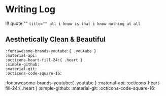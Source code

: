 # Writing Log

!!! quote ""
    ``` title=""
                                                 all i know is that i know nothing at all
    ``` 


## Aesthetically Clean & Beautiful

    :fontawesome-brands-youtube:{ .youtube }
    :material-api:
    :octicons-heart-fill-24:{ .heart }
    :simple-github:
    :material-git:
    :octicons-code-square-16:

:fontawesome-brands-youtube:{ .youtube }
:material-api:
:octicons-heart-fill-24:{ .heart }
:simple-github:
:material-git:
:octicons-code-square-16: